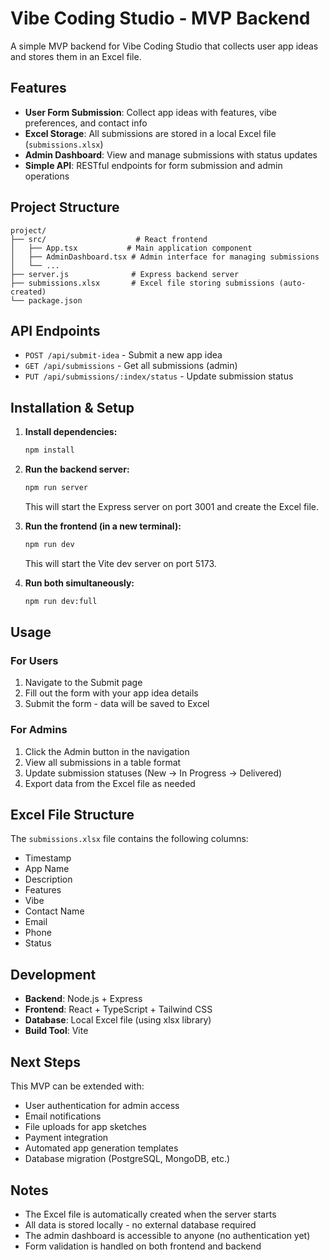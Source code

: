 # Vibe Coding Studio - MVP Backend

A simple MVP backend for Vibe Coding Studio that collects user app ideas and stores them in an Excel file.

## Features

- **User Form Submission**: Collect app ideas with features, vibe preferences, and contact info
- **Excel Storage**: All submissions are stored in a local Excel file (`submissions.xlsx`)
- **Admin Dashboard**: View and manage submissions with status updates
- **Simple API**: RESTful endpoints for form submission and admin operations

## Project Structure

```
project/
├── src/                    # React frontend
│   ├── App.tsx           # Main application component
│   ├── AdminDashboard.tsx # Admin interface for managing submissions
│   └── ...
├── server.js              # Express backend server
├── submissions.xlsx       # Excel file storing submissions (auto-created)
└── package.json
```

## API Endpoints

- `POST /api/submit-idea` - Submit a new app idea
- `GET /api/submissions` - Get all submissions (admin)
- `PUT /api/submissions/:index/status` - Update submission status

## Installation & Setup

1. **Install dependencies:**
   ```bash
   npm install
   ```

2. **Run the backend server:**
   ```bash
   npm run server
   ```
   This will start the Express server on port 3001 and create the Excel file.

3. **Run the frontend (in a new terminal):**
   ```bash
   npm run dev
   ```
   This will start the Vite dev server on port 5173.

4. **Run both simultaneously:**
   ```bash
   npm run dev:full
   ```

## Usage

### For Users
1. Navigate to the Submit page
2. Fill out the form with your app idea details
3. Submit the form - data will be saved to Excel

### For Admins
1. Click the Admin button in the navigation
2. View all submissions in a table format
3. Update submission statuses (New → In Progress → Delivered)
4. Export data from the Excel file as needed

## Excel File Structure

The `submissions.xlsx` file contains the following columns:
- Timestamp
- App Name
- Description
- Features
- Vibe
- Contact Name
- Email
- Phone
- Status

## Development

- **Backend**: Node.js + Express
- **Frontend**: React + TypeScript + Tailwind CSS
- **Database**: Local Excel file (using xlsx library)
- **Build Tool**: Vite

## Next Steps

This MVP can be extended with:
- User authentication for admin access
- Email notifications
- File uploads for app sketches
- Payment integration
- Automated app generation templates
- Database migration (PostgreSQL, MongoDB, etc.)

## Notes

- The Excel file is automatically created when the server starts
- All data is stored locally - no external database required
- The admin dashboard is accessible to anyone (no authentication yet)
- Form validation is handled on both frontend and backend
